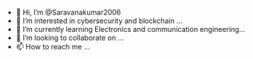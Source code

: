 - 👋 Hi, I’m @Saravanakumar2006
- 👀 I’m interested in cybersecurity and blockchain ...
- 🌱 I’m currently learning Electronics and communication engineering...
- 💞️ I’m looking to collaborate on ...
- 📫 How to reach me ...

<!---
Saravanakumar2006/Saravanakumar2006 is a ✨ special ✨ repository because its `README.md` (this file) appears on your GitHub profile.
You can click the Preview link to take a look at your changes.
